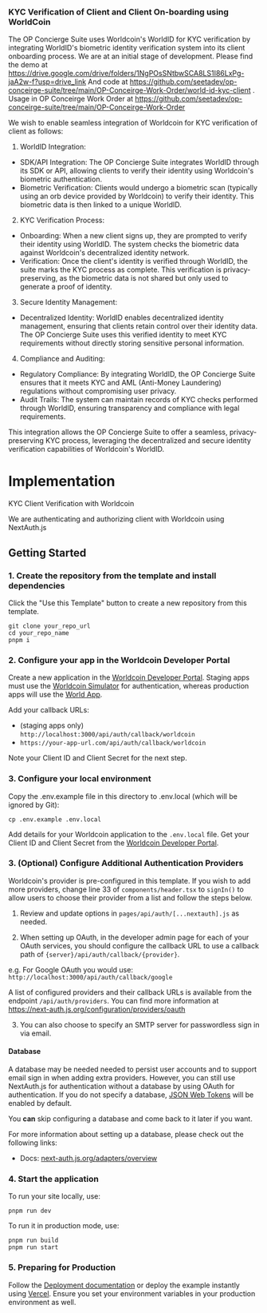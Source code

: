 ### KYC Verification of Client and Client On-boarding using WorldCoin

The OP Concierge Suite uses Worldcoin's WorldID for KYC verification by integrating WorldID's biometric identity verification system into its client onboarding process. We are at an initial stage of development. Please find the demo at  
https://drive.google.com/drive/folders/1NgPOsSNtbwSCA8LS1I86LxPg-jaA2w-f?usp=drive_link
And code at https://github.com/seetadev/op-conceirge-suite/tree/main/OP-Conceirge-Work-Order/world-id-kyc-client . Usage in OP Conceirge Work Order at https://github.com/seetadev/op-conceirge-suite/tree/main/OP-Conceirge-Work-Order
 
We wish to enable seamless integration of Worldcoin for KYC verification of client as follows: 

 1. WorldID Integration:
   - SDK/API Integration: The OP Concierge Suite integrates WorldID through its SDK or API, allowing clients to verify their identity using Worldcoin's biometric authentication.
   - Biometric Verification: Clients would undergo a biometric scan (typically using an orb device provided by Worldcoin) to verify their identity. This biometric data is then linked to a unique WorldID.

 2. KYC Verification Process:
   - Onboarding: When a new client signs up, they are prompted to verify their identity using WorldID. The system checks the biometric data against Worldcoin's decentralized identity network.
   - Verification: Once the client's identity is verified through WorldID, the suite marks the KYC process as complete. This verification is privacy-preserving, as the biometric data is not shared but only used to generate a proof of identity.

 3. Secure Identity Management:
   - Decentralized Identity: WorldID enables decentralized identity management, ensuring that clients retain control over their identity data. The OP Concierge Suite uses this verified identity to meet KYC requirements without directly storing sensitive personal information.

 4. Compliance and Auditing:
   - Regulatory Compliance: By integrating WorldID, the OP Concierge Suite ensures that it meets KYC and AML (Anti-Money Laundering) regulations without compromising user privacy.
   - Audit Trails: The system can maintain records of KYC checks performed through WorldID, ensuring transparency and compliance with legal requirements.

This integration allows the OP Concierge Suite to offer a seamless, privacy-preserving KYC process, leveraging the decentralized and secure identity verification capabilities of Worldcoin's WorldID.

# Implementation

KYC Client Verification with Worldcoin

We are authenticating and authorizing client with Worldcoin using NextAuth.js

## Getting Started

### 1. Create the repository from the template and install dependencies

Click the "Use this Template" button to create a new repository from this template.

```
git clone your_repo_url
cd your_repo_name
pnpm i
```

### 2. Configure your app in the Worldcoin Developer Portal

Create a new application in the [Worldcoin Developer Portal](https://developer.worldcoin.org/). Staging apps must use the [Worldcoin Simulator](https://simulator.worldcoin.org) for authentication, whereas production apps will use the [World App](https://worldcoin.org/download).

Add your callback URLs:
  - (staging apps only) `http://localhost:3000/api/auth/callback/worldcoin`
  - `https://your-app-url.com/api/auth/callback/worldcoin`

Note your Client ID and Client Secret for the next step.

### 3. Configure your local environment

Copy the .env.example file in this directory to .env.local (which will be ignored by Git):

```
cp .env.example .env.local
```

Add details for your Worldcoin application to the `.env.local` file. Get your Client ID and Client Secret from the [Worldcoin Developer Portal](https://developer.worldcoin.org/).

### 3. (Optional) Configure Additional Authentication Providers

Worldcoin's provider is pre-configured in this template. If you wish to add more providers, change line 33 of `components/header.tsx` to `signIn()` to allow users to choose their provider from a list and follow the steps below.

1. Review and update options in `pages/api/auth/[...nextauth].js` as needed.

2. When setting up OAuth, in the developer admin page for each of your OAuth services, you should configure the callback URL to use a callback path of `{server}/api/auth/callback/{provider}`.

e.g. For Google OAuth you would use: `http://localhost:3000/api/auth/callback/google`

A list of configured providers and their callback URLs is available from the endpoint `/api/auth/providers`. You can find more information at https://next-auth.js.org/configuration/providers/oauth

3. You can also choose to specify an SMTP server for passwordless sign in via email.

#### Database

A database may be needed needed to persist user accounts and to support email sign in when adding extra providers. However, you can still use NextAuth.js for authentication without a database by using OAuth for authentication. If you do not specify a database, [JSON Web Tokens](https://jwt.io/introduction) will be enabled by default.

You **can** skip configuring a database and come back to it later if you want.

For more information about setting up a database, please check out the following links:

- Docs: [next-auth.js.org/adapters/overview](https://next-auth.js.org/adapters/overview)

### 4. Start the application

To run your site locally, use:

```
pnpm run dev
```

To run it in production mode, use:

```
pnpm run build
pnpm run start
```

### 5. Preparing for Production

Follow the [Deployment documentation](https://authjs.dev/guides/basics/deployment) or deploy the example instantly using [Vercel](https://vercel.com). Ensure you set your environment variables in your production environment as well.
